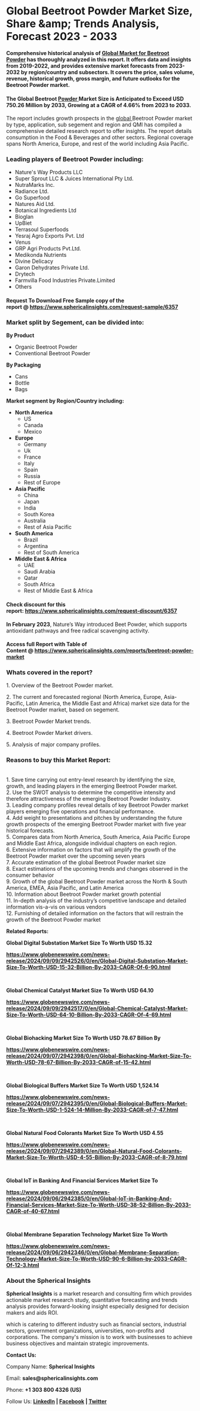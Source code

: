 <div class="content-title">
<h1>Global Beetroot Powder Market Size, Share &amp;amp; Trends Analysis, Forecast 2023 - 2033</h1>
<p><strong>Comprehensive historical analysis of&nbsp;<a href="https://www.sphericalinsights.com/reports/beetroot-powder-market" target="_blank" rel="noopener">Global Market for Beetroot Powder</a>&nbsp;has thoroughly analyzed in this report. It offers data and insights from 2019-2022, and provides extensive market forecasts from 2023-2032 by region/country and subsectors. It covers the price, sales volume, revenue, historical growth, gross margin, and future outlooks for the Beetroot Powder market.</strong></p>
<h4><strong>The Global Beetroot&nbsp;<a href="https://www.sphericalinsights.com/reports/singapore-postbiotic-food-supplement-market" target="_blank" rel="noopener">Powder&nbsp;</a>Market Size is Anticipated to Exceed USD 750.26 Million by 2033, Growing at a CAGR of 4.66% from 2023 to 2033.</strong></h4>
<p>The report includes growth prospects in the&nbsp;<a href="https://www.sphericalinsights.com/reports/tea-and-tea-based-beverages-market" target="_blank" rel="noopener">global&nbsp;</a>Beetroot Powder market by type, application, sub segement and region and QMI has compiled a comprehensive detailed research report to offer insights. The report details consumption in the Food &amp; Beverages and other sectors. Regional coverage spans North America, Europe, and rest of the world including Asia Pacific.</p>
<h3><strong>Leading players of Beetroot Powder including:</strong></h3>
<ul>
<li>Nature's Way Products LLC</li>
<li>Super Sprout LLC &amp; Juices International Pty Ltd.</li>
<li>NutraMarks Inc.</li>
<li>Radiance Ltd.</li>
<li>Go Superfood</li>
<li>Natures Aid Ltd.</li>
<li>Botanical Ingredients Ltd</li>
<li>Bioglan</li>
<li>UpBiet</li>
<li>Terrasoul Superfoods</li>
<li>Yesraj Agro Exports Pvt. Ltd</li>
<li>Venus</li>
<li>GRP Agri Products Pvt.Ltd.</li>
<li>Medikonda Nutrients</li>
<li>Divine Delicacy</li>
<li>Garon Dehydrates Private Ltd.</li>
<li>Drytech</li>
<li>Farmvilla Food Industries Private.Limited</li>
<li>Others</li>
</ul>
<h4>Request To Download Free Sample copy of the report&nbsp;@&nbsp;<a href="https://www.sphericalinsights.com/request-sample/6357" target="_blank" rel="noopener">https://www.sphericalinsights.com/request-sample/6357</a></h4>
<h3><strong>Market split by Segement, can be divided into:</strong></h3>
<p><strong>By Product</strong></p>
<ul>
<li>Organic Beetroot Powder</li>
<li>Conventional Beetroot Powder</li>
</ul>
<p><strong>By Packaging</strong></p>
<ul>
<li>Cans</li>
<li>Bottle</li>
<li>Bags</li>
</ul>
<p><strong>Market segment by Region/Country including:</strong></p>
<ul>
<li><strong>North America</strong>
<ul>
<li>US</li>
<li>Canada</li>
<li>Mexico</li>
</ul>
</li>
<li><strong>Europe</strong>
<ul>
<li>Germany</li>
<li>Uk</li>
<li>France</li>
<li>Italy</li>
<li>Spain</li>
<li>Russia</li>
<li>Rest of Europe</li>
</ul>
</li>
<li><strong>Asia Pacific</strong>
<ul>
<li>China</li>
<li>Japan</li>
<li>India</li>
<li>South Korea</li>
<li>Australia</li>
<li>Rest of Asia Pacific</li>
</ul>
</li>
<li><strong>South America</strong>
<ul>
<li>Brazil</li>
<li>Argentina</li>
<li>Rest of South America</li>
</ul>
</li>
<li><strong>Middle East &amp; Africa</strong>
<ul>
<li>UAE</li>
<li>Saudi Arabia</li>
<li>Qatar</li>
<li>South Africa</li>
<li>Rest of Middle East &amp; Africa</li>
</ul>
</li>
</ul>
<h4>Check discount for this report:&nbsp;<a href="https://www.sphericalinsights.com/request-discount/6357" target="_blank" rel="noopener">https://www.sphericalinsights.com/request-discount/6357</a></h4>
<p><strong>In February 2023</strong>, Nature&rsquo;s Way introduced Beet Powder, which supports antioxidant pathways and free radical scavenging activity.</p>
<h4>Access full Report with Table of Content&nbsp;@&nbsp;<a href="https://www.sphericalinsights.com/reports/beetroot-powder-market" target="_blank" rel="noopener">https://www.sphericalinsights.com/reports/beetroot-powder-market</a></h4>
<h3><strong>Whats covered in the report?</strong></h3>
<p>1. Overview of the Beetroot Powder market.</p>
<p>2. The current and forecasted regional (North America, Europe, Asia-Pacific, Latin America, the Middle East and Africa) market size data for the Beetroot Powder market, based on segement.</p>
<p>3. Beetroot Powder Market trends.</p>
<p>4. Beetroot Powder Market drivers.</p>
<p>5. Analysis of major company profiles.</p>
<h3><strong>Reasons to buy this Market Report:</strong></h3>
<p><br />1. Save time carrying out entry-level research by identifying the size, growth, and leading players in the emerging Beetroot Powder market.<br />2. Use the SWOT analysis to determine the competitive intensity and therefore attractiveness of the emerging Beetroot Powder Industry.<br />3. Leading company profiles reveal details of key Beetroot Powder market players emerging five operations and financial performance.<br />4. Add weight to presentations and pitches by understanding the future growth prospects of the emerging Beetroot Powder market with five year historical forecasts.<br />5. Compares data from North America, South America, Asia Pacific Europe and Middle East Africa, alongside individual chapters on each region.<br />6. Extensive information on factors that will amplify the growth of the Beetroot Powder market over the upcoming seven years<br />7. Accurate estimation of the global Beetroot Powder market size<br />8. Exact estimations of the upcoming trends and changes observed in the consumer behavior<br />9. Growth of the global Beetroot Powder market across the North &amp; South America, EMEA, Asia Pacific, and Latin America<br />10. Information about Beetroot Powder market growth potential<br />11. In-depth analysis of the industry&rsquo;s competitive landscape and detailed information vis-a-vis on various vendors<br />12. Furnishing of detailed information on the factors that will restrain the growth of the Beetroot Powder market</p>
<p><strong>Related Reports:</strong></p>
<p><strong>Global Digital Substation Market Size To Worth USD 15.32</strong></p>
<p><strong><a href="https://www.globenewswire.com/news-release/2024/09/09/2942526/0/en/Global-Digital-Substation-Market-Size-To-Worth-USD-15-32-Billion-By-2033-CAGR-Of-6-90.html">https://www.globenewswire.com/news-release/2024/09/09/2942526/0/en/Global-Digital-Substation-Market-Size-To-Worth-USD-15-32-Billion-By-2033-CAGR-Of-6-90.html</a></strong></p>
<p><strong>&nbsp;</strong></p>
<p><strong>Global Chemical Catalyst Market Size To Worth USD 64.10</strong></p>
<p><strong><a href="https://www.globenewswire.com/news-release/2024/09/09/2942517/0/en/Global-Chemical-Catalyst-Market-Size-To-Worth-USD-64-10-Billion-By-2033-CAGR-Of-4-69.html">https://www.globenewswire.com/news-release/2024/09/09/2942517/0/en/Global-Chemical-Catalyst-Market-Size-To-Worth-USD-64-10-Billion-By-2033-CAGR-Of-4-69.html</a></strong></p>
<p><strong>&nbsp;</strong></p>
<p><strong>Global Biohacking Market Size To Worth USD 78.67 Billion By</strong></p>
<p><strong><a href="https://www.globenewswire.com/news-release/2024/09/07/2942398/0/en/Global-Biohacking-Market-Size-To-Worth-USD-78-67-Billion-By-2033-CAGR-of-15-42.html">https://www.globenewswire.com/news-release/2024/09/07/2942398/0/en/Global-Biohacking-Market-Size-To-Worth-USD-78-67-Billion-By-2033-CAGR-of-15-42.html</a></strong></p>
<p><strong>&nbsp;</strong></p>
<p><strong>Global Biological Buffers Market Size To Worth USD 1,524.14</strong></p>
<p><strong><a href="https://www.globenewswire.com/news-release/2024/09/07/2942395/0/en/Global-Biological-Buffers-Market-Size-To-Worth-USD-1-524-14-Million-By-2033-CAGR-of-7-47.html">https://www.globenewswire.com/news-release/2024/09/07/2942395/0/en/Global-Biological-Buffers-Market-Size-To-Worth-USD-1-524-14-Million-By-2033-CAGR-of-7-47.html</a></strong></p>
<p><strong>&nbsp;</strong></p>
<p><strong>Global Natural Food Colorants Market Size To Worth USD 4.55</strong></p>
<p><strong><a href="https://www.globenewswire.com/news-release/2024/09/07/2942389/0/en/Global-Natural-Food-Colorants-Market-Size-To-Worth-USD-4-55-Billion-By-2033-CAGR-of-8-79.html">https://www.globenewswire.com/news-release/2024/09/07/2942389/0/en/Global-Natural-Food-Colorants-Market-Size-To-Worth-USD-4-55-Billion-By-2033-CAGR-of-8-79.html</a></strong></p>
<p><strong>&nbsp;</strong></p>
<p><strong>Global IoT in Banking And Financial Services Market Size To</strong></p>
<p><strong><a href="https://www.globenewswire.com/news-release/2024/09/06/2942385/0/en/Global-IoT-in-Banking-And-Financial-Services-Market-Size-To-Worth-USD-38-52-Billion-By-2033-CAGR-of-40-67.html">https://www.globenewswire.com/news-release/2024/09/06/2942385/0/en/Global-IoT-in-Banking-And-Financial-Services-Market-Size-To-Worth-USD-38-52-Billion-By-2033-CAGR-of-40-67.html</a></strong></p>
<p><strong>&nbsp;</strong></p>
<p><strong>Global Membrane Separation Technology Market Size To Worth</strong></p>
<p><strong><a href="https://www.globenewswire.com/news-release/2024/09/06/2942346/0/en/Global-Membrane-Separation-Technology-Market-Size-To-Worth-USD-90-6-Billion-by-2033-CAGR-Of-12-3.html">https://www.globenewswire.com/news-release/2024/09/06/2942346/0/en/Global-Membrane-Separation-Technology-Market-Size-To-Worth-USD-90-6-Billion-by-2033-CAGR-Of-12-3.html</a></strong></p>
<h3><strong>About the Spherical Insights</strong></h3>
<p><strong>Spherical Insights</strong>&nbsp;is a market research and consulting firm which provides actionable market research study, quantitative forecasting and trends analysis provides forward-looking insight especially designed for decision makers and aids ROI.</p>
<p>which is catering to different industry such as financial sectors, industrial sectors, government organizations, universities, non-profits and corporations. The company's mission is to work with businesses to achieve business objectives and maintain strategic improvements.</p>
<p><strong>Contact Us:</strong></p>
<p>Company Name:&nbsp;<strong>Spherical Insights</strong></p>
<p>Email:&nbsp;<strong>sales@sphericalinsights.com</strong></p>
<p>Phone:&nbsp;<strong>+1 303 800 4326 (US)</strong></p>
<p>Follow Us:&nbsp;<strong><a href="https://www.linkedin.com/company/spherical-insight/"><u>LinkedIn</u></a>&nbsp;|&nbsp;<a href="https://www.facebook.com/sphericalinsights22"><u>Facebook</u></a>&nbsp;|&nbsp;<a href="https://twitter.com/SInsights_US"><u>Twitter</u></a></strong></p>
</div>
